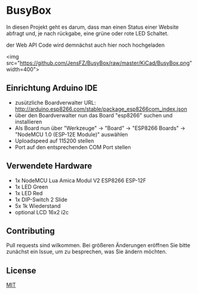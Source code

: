 # BusyBox

In diesen Projekt geht es darum, dass man einen Status einer Website abfragt und, je nach rückgabe, eine grüne oder rote LED Schaltet.

der Web API Code wird demnächst auch hier noch hochgeladen

<img src="https://github.com/JensFZ/BusyBox/raw/master/KiCad/BusyBox.png" width=400">

## Einrichtung Arduino IDE

- zusützliche Boardverwalter URL: http://arduino.esp8266.com/stable/package_esp8266com_index.json
- über den Boardverwalter nun das Board "esp8266" suchen und installieren
- Als Board nun über "Werkzeuge" -> "Board" -> "ESP8266 Boards" -> "NodeMCU 1.0 (ESP-12E Module)" auswählen
- Uploadspeed auf 115200 stellen
- Port auf den entsprechenden COM Port stellen

## Verwendete Hardware
- 1x NodeMCU Lua Amica Modul V2 ESP8266 ESP-12F
- 1x LED Green
- 1x LED Red
- 1x DIP-Switch 2 Slide
- 5x 1k Wiederstand
- optional LCD 16x2 i2c


## Contributing
Pull requests sind wilkommen. Bei größeren Änderungen eröffnen Sie bitte zunächst ein Issue, um zu besprechen, was Sie ändern möchten.

## License
[MIT](https://choosealicense.com/licenses/mit/)
